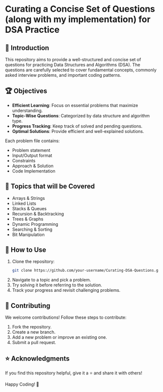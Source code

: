 # Curating a Concise Set of Questions (along with my implementation) for DSA Practice

## 📌 Introduction
This repository aims to provide a well-structured and concise set of questions for practicing Data Structures and Algorithms (DSA). The questions are carefully selected to cover fundamental concepts, commonly asked interview problems, and important coding patterns.

## 🏆 Objectives
- **Efficient Learning**: Focus on essential problems that maximize understanding.
- **Topic-Wise Questions**: Categorized by data structure and algorithm type.
- **Progress Tracking**: Keep track of solved and pending questions.
- **Optimal Solutions**: Provide efficient and well-explained solutions.


Each problem file contains:
- Problem statement
- Input/Output format
- Constraints
- Approach & Solution
- Code Implementation

## 📖 Topics that will be Covered
- Arrays & Strings
- Linked Lists
- Stacks & Queues
- Recursion & Backtracking
- Trees & Graphs
- Dynamic Programming
- Searching & Sorting
- Bit Manipulation

## 🚀 How to Use
1. Clone the repository:
   ```sh
   git clone https://github.com/your-username/Curating-DSA-Questions.git
   ```
2. Navigate to a topic and pick a problem.
3. Try solving it before referring to the solution.
4. Track your progress and revisit challenging problems.

## 🤝 Contributing
We welcome contributions! Follow these steps to contribute:
1. Fork the repository.
2. Create a new branch.
3. Add a new problem or improve an existing one.
4. Submit a pull request.

## ⭐ Acknowledgments
If you find this repository helpful, give it a ⭐ and share it with others!

Happy Coding! 🚀
